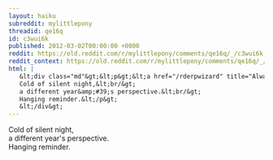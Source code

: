 ```yaml
---
layout: haiku
subreddit: mylittlepony
threadid: qe16q
id: c3wui6k
published: 2012-03-02T00:00:00 +0000
reddit: https://old.reddit.com/r/mylittlepony/comments/qe16q/_/c3wui6k
reddit_context: https://old.reddit.com/r/mylittlepony/comments/qe16q/_/c3wui6k?context=3
html: |
   &lt;div class="md"&gt;&lt;p&gt;&lt;a href="/rderpwizard" title="Always Relevant / Jailer&amp;#39;s Annum Of Mourning / Paper Bag Princess"&gt;&lt;/a&gt;
   Cold of silent night,&lt;br/&gt;
   a different year&amp;#39;s perspective.&lt;br/&gt;
   Hanging reminder.&lt;/p&gt;
   &lt;/div&gt;
---
```


[](/rderpwizard "Always Relevant / Jailer's Annum Of Mourning / Paper Bag Princess")
Cold of silent night,  
a different year's perspective.  
Hanging reminder.